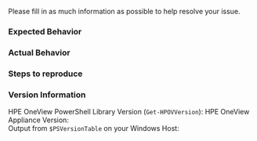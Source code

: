 Please fill in as much information as possible to help resolve your issue.

### Expected Behavior


### Actual Behavior


### Steps to reproduce


### Version Information
HPE OneView PowerShell Library Version (`Get-HPOVVersion`):
HPE OneView Appliance Version:  
Output from `$PSVersionTable` on your Windows Host:
